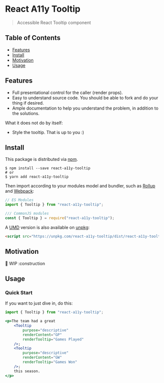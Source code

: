 # React A11y Tooltip

> Accessible React Tooltip component

## Table of Contents

* [Features](#features)
* [Install](#install)
* [Motivation](#motivation)
* [Usage](#usage)

## Features

* Full presentational control for the caller (render props).
* Easy to understand source code. You should be able to fork and do your thing if desired.
* Ample documentation to help you understand the problem, in addition to the solutions.

What it does not do by itself:

* Style the tooltip. That is up to you :)

## Install

This package is distributed via [npm](https://www.npmjs.com/get-npm).

```shell
$ npm install --save react-a11y-tooltip
# or
$ yarn add react-a11y-tooltip
```

Then import according to your modules model and bundler, such as [Rollup](https://rollupjs.org/guide/en) and [Webpack](https://webpack.js.org/):

```js
// ES Modules
import { Tooltip } from "react-a11y-tooltip";

/// CommonJS modules
const { Tooltip } = require("react-a11y-tooltip");
```

A [UMD](https://github.com/umdjs/umd) version is also available on [unpkg](https://unpkg.com/):

```html
<script src="https://unpkg.com/react-a11y-tooltip/dist/react-a11y-tooltip.umd.js"></script>
```

## Motivation
:construction: WIP :construction

## Usage
### Quick Start

If you want to just dive in, do this:

```jsx
import { Tooltip } from "react-a11y-tooltip";

<p>The team had a great
    <Tooltip
        purpose="descriptive"
        renderContent="GP"
        renderTooltip="Games Played"
    />;
    <Tooltip
        purpose="descriptive"
        renderContent="GW"
        renderTooltip="Games Won"
    />;
    this season.
</p>
```
